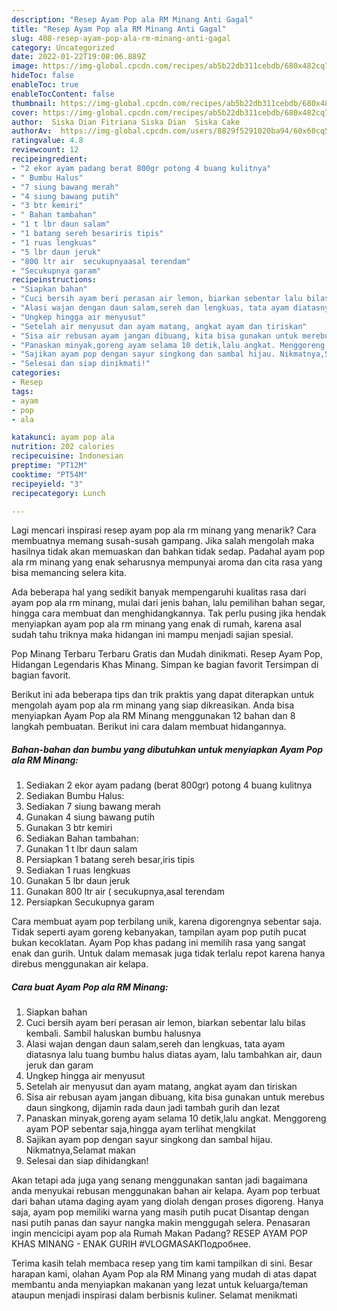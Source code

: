 ```yaml
---
description: "Resep Ayam Pop ala RM Minang Anti Gagal"
title: "Resep Ayam Pop ala RM Minang Anti Gagal"
slug: 408-resep-ayam-pop-ala-rm-minang-anti-gagal
category: Uncategorized
date: 2022-01-22T19:08:06.889Z
image: https://img-global.cpcdn.com/recipes/ab5b22db311cebdb/680x482cq70/ayam-pop-ala-rm-minang-foto-resep-utama.jpg
hideToc: false
enableToc: true
enableTocContent: false
thumbnail: https://img-global.cpcdn.com/recipes/ab5b22db311cebdb/680x482cq70/ayam-pop-ala-rm-minang-foto-resep-utama.jpg
cover: https://img-global.cpcdn.com/recipes/ab5b22db311cebdb/680x482cq70/ayam-pop-ala-rm-minang-foto-resep-utama.jpg
author:  Siska Dian Fitriana Siska Dian  Siska Cake
authorAv:  https://img-global.cpcdn.com/users/8829f5291020ba94/60x60cq50/avatar.jpg
ratingvalue: 4.8
reviewcount: 12
recipeingredient:
- "2 ekor ayam padang berat 800gr potong 4 buang kulitnya"
- " Bumbu Halus"
- "7 siung bawang merah"
- "4 siung bawang putih"
- "3 btr kemiri"
- " Bahan tambahan"
- "1 t lbr daun salam"
- "1 batang sereh besariris tipis"
- "1 ruas lengkuas"
- "5 lbr daun jeruk"
- "800 ltr air  secukupnyaasal terendam"
- "Secukupnya garam"
recipeinstructions:
- "Siapkan bahan"
- "Cuci bersih ayam beri perasan air lemon, biarkan sebentar lalu bilas kembali.  Sambil haluskan bumbu halusnya"
- "Alasi wajan dengan daun salam,sereh dan lengkuas, tata ayam diatasnya lalu tuang bumbu halus diatas ayam, lalu tambahkan air, daun jeruk dan garam"
- "Ungkep hingga air menyusut"
- "Setelah air menyusut dan ayam matang, angkat ayam dan tiriskan"
- "Sisa air rebusan ayam jangan dibuang, kita bisa gunakan untuk merebus daun singkong, dijamin rada daun jadi tambah gurih dan lezat"
- "Panaskan minyak,goreng ayam selama 10 detik,lalu angkat. Menggoreng ayam POP sebentar saja,hingga ayam terlihat mengkilat"
- "Sajikan ayam pop dengan sayur singkong dan sambal hijau. Nikmatnya,Selamat makan"
- "Selesai dan siap dinikmati!"
categories:
- Resep
tags:
- ayam
- pop
- ala

katakunci: ayam pop ala 
nutrition: 202 calories
recipecuisine: Indonesian
preptime: "PT12M"
cooktime: "PT54M"
recipeyield: "3"
recipecategory: Lunch

---
```



Lagi mencari inspirasi resep ayam pop ala rm minang yang menarik? Cara membuatnya memang susah-susah gampang. Jika salah mengolah maka hasilnya tidak akan memuaskan dan bahkan tidak sedap. Padahal ayam pop ala rm minang yang enak seharusnya mempunyai aroma dan cita rasa yang bisa memancing selera kita.


Ada beberapa hal yang sedikit banyak mempengaruhi kualitas rasa dari ayam pop ala rm minang, mulai dari jenis bahan, lalu pemilihan bahan segar, hingga cara membuat dan menghidangkannya. Tak perlu pusing jika hendak menyiapkan ayam pop ala rm minang yang enak di rumah, karena asal sudah tahu triknya maka hidangan ini mampu menjadi sajian spesial.

Pop Minang Terbaru Terbaru Gratis dan Mudah dinikmati. Resep Ayam Pop, Hidangan Legendaris Khas Minang. Simpan ke bagian favorit Tersimpan di bagian favorit.


Berikut ini ada beberapa tips dan trik praktis yang dapat diterapkan untuk mengolah ayam pop ala rm minang yang siap dikreasikan. Anda bisa menyiapkan Ayam Pop ala RM Minang menggunakan 12 bahan dan 8 langkah pembuatan. Berikut ini cara dalam membuat hidangannya.

<!--inarticleads1-->

##### Bahan-bahan dan bumbu yang dibutuhkan untuk menyiapkan Ayam Pop ala RM Minang:

1. Sediakan 2 ekor ayam padang (berat 800gr) potong 4 buang kulitnya
1. Sediakan  Bumbu Halus:
1. Sediakan 7 siung bawang merah
1. Gunakan 4 siung bawang putih
1. Gunakan 3 btr kemiri
1. Sediakan  Bahan tambahan:
1. Gunakan 1 t lbr daun salam
1. Persiapkan 1 batang sereh besar,iris tipis
1. Sediakan 1 ruas lengkuas
1. Gunakan 5 lbr daun jeruk
1. Gunakan 800 ltr air ( secukupnya,asal terendam
1. Persiapkan Secukupnya garam


Cara membuat ayam pop terbilang unik, karena digorengnya sebentar saja. Tidak seperti ayam goreng kebanyakan, tampilan ayam pop putih pucat bukan kecoklatan. Ayam Pop khas padang ini memilih rasa yang sangat enak dan gurih. Untuk dalam memasak juga tidak terlalu repot karena hanya direbus menggunakan air kelapa. 

<!--inarticleads2-->

##### Cara buat Ayam Pop ala RM Minang:

1. Siapkan bahan
1. Cuci bersih ayam beri perasan air lemon, biarkan sebentar lalu bilas kembali.  Sambil haluskan bumbu halusnya
1. Alasi wajan dengan daun salam,sereh dan lengkuas, tata ayam diatasnya lalu tuang bumbu halus diatas ayam, lalu tambahkan air, daun jeruk dan garam
1. Ungkep hingga air menyusut
1. Setelah air menyusut dan ayam matang, angkat ayam dan tiriskan
1. Sisa air rebusan ayam jangan dibuang, kita bisa gunakan untuk merebus daun singkong, dijamin rada daun jadi tambah gurih dan lezat
1. Panaskan minyak,goreng ayam selama 10 detik,lalu angkat. Menggoreng ayam POP sebentar saja,hingga ayam terlihat mengkilat
1. Sajikan ayam pop dengan sayur singkong dan sambal hijau. Nikmatnya,Selamat makan
1. Selesai dan siap dihidangkan!

Akan tetapi ada juga yang senang menggunakan santan jadi bagaimana anda menyukai rebusan menggunakan bahan air kelapa. Ayam pop terbuat dari bahan utama daging ayam yang diolah dengan proses digoreng. Hanya saja, ayam pop memiliki warna yang masih putih pucat Disantap dengan nasi putih panas dan sayur nangka makin menggugah selera. Penasaran ingin mencicipi ayam pop ala Rumah Makan Padang? RESEP AYAM POP KHAS MINANG - ENAK GURIH #VLOGMASAKПодробнее. 

Terima kasih telah membaca resep yang tim kami tampilkan di sini. Besar harapan kami, olahan Ayam Pop ala RM Minang yang mudah di atas dapat membantu anda menyiapkan makanan yang lezat untuk keluarga/teman ataupun menjadi inspirasi dalam berbisnis kuliner. Selamat menikmati
